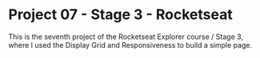 # Project 07 - Stage 3 - Rocketseat

This is the seventh project of the Rocketseat Explorer course / Stage 3, where I used the Display Grid and Responsiveness to build a simple page.
